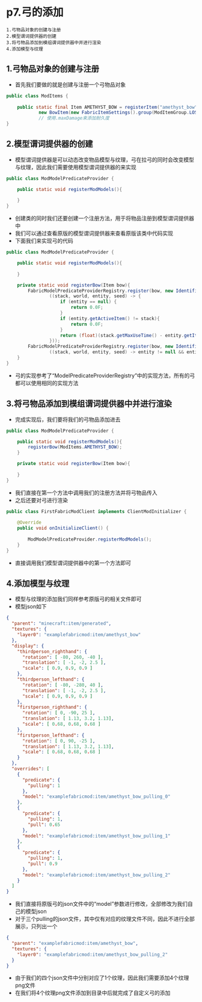 # p7.弓的添加

    1.弓物品对象的创建与注册
    2.模型谓词提供器的创建
    3.将弓物品添加到模组谓词提供器中并进行渲染
    4.添加模型与纹理

## 1.弓物品对象的创建与注册
- 首先我们要做的就是创建与注册一个弓物品对象
```java
public class ModItems {
    
    public static final Item AMETHYST_BOW = registerItem("amethyst_bow",
            new BowItem(new FabricItemSettings().group(ModItemGroup.LOSTsMOD).maxCount(1).maxDamage(640)));
            // 使用.maxDamage来添加耐久度
}
```


## 2.模型谓词提供器的创建
- 模型谓词提供器是可以动态改变物品模型与纹理，弓在拉弓的同时会改变模型与纹理，因此我们需要使用模型谓词提供器的来实现
```java
public class ModModelPredicateProvider {

    public static void registerModModels(){
        
    }
}
```
- 创建类的同时我们还要创建一个注册方法，用于将物品注册到模型谓词提供器中
- 我们可以通过查看原版的模型谓词提供器来查看原版该类中代码实现
- 下面我们来实现弓的代码
```java
public class ModModelPredicateProvider {

    public static void registerModModels(){
        
    }

    private static void registerBow(Item bow){
        FabricModelPredicateProviderRegistry.register(bow, new Identifier("pull"),
                ((stack, world, entity, seed) -> {
                    if (entity == null) {
                        return 0.0F;
                    }
                    if (entity.getActiveItem() != stack){
                        return 0.0F;
                    }
                    return (float)(stack.getMaxUseTime() - entity.getItemUseTimeLeft()) / 20.0F;
                }));
        FabricModelPredicateProviderRegistry.register(bow, new Identifier("pulling"),
                ((stack, world, entity, seed) -> entity != null && entity.isUsingItem() && entity.getActiveItem() == stack ? 1.0F : 0.0F));
    }
}
```
- 弓的实现参考了“ModelPredicateProviderRegistry”中的实现方法，所有的弓都可以使用相同的实现方法


## 3.将弓物品添加到模组谓词提供器中并进行渲染
- 完成实现后，我们要将我们的弓物品添加进去
```java
public class ModModelPredicateProvider {

    public static void registerModModels(){
        registerBow(ModItems.AMETHYST_BOW);
    }

    private static void registerBow(Item bow){
        
    }
}
```
- 我们直接在第一个方法中调用我们的注册方法并将弓物品传入
- 之后还要对弓进行渲染
```java
public class FirstFabricModClient implements ClientModInitializer {
    
    @Override
    public void onInitializeClient() {
        
        ModModelPredicateProvider.registerModModels();
    }
}
```
- 直接调用我们模型谓词提供器中的第一个方法即可


## 4.添加模型与纹理
- 模型与纹理的添加我们同样参考原版弓的相关文件即可
- 模型json如下
```json
{
  "parent": "minecraft:item/generated",
  "textures": {
    "layer0": "examplefabricmod:item/amethyst_bow"
  },
  "display": {
    "thirdperson_righthand": {
      "rotation": [ -80, 260, -40 ],
      "translation": [ -1, -2, 2.5 ],
      "scale": [ 0.9, 0.9, 0.9 ]
    },
    "thirdperson_lefthand": {
      "rotation": [ -80, -280, 40 ],
      "translation": [ -1, -2, 2.5 ],
      "scale": [ 0.9, 0.9, 0.9 ]
    },
    "firstperson_righthand": {
      "rotation": [ 0, -90, 25 ],
      "translation": [ 1.13, 3.2, 1.13],
      "scale": [ 0.68, 0.68, 0.68 ]
    },
    "firstperson_lefthand": {
      "rotation": [ 0, 90, -25 ],
      "translation": [ 1.13, 3.2, 1.13],
      "scale": [ 0.68, 0.68, 0.68 ]
    }
  },
  "overrides": [
    {
      "predicate": {
        "pulling": 1
      },
      "model": "examplefabricmod:item/amethyst_bow_pulling_0"
    },
    {
      "predicate": {
        "pulling": 1,
        "pull": 0.65
      },
      "model": "examplefabricmod:item/amethyst_bow_pulling_1"
    },
    {
      "predicate": {
        "pulling": 1,
        "pull": 0.9
      },
      "model": "examplefabricmod:item/amethyst_bow_pulling_2"
    }
  ]
}
```
- 我们直接将原版弓的json文件中的“model”参数进行修改，全部修改为我们自己的模型json
- 对于三个pulling的json文件，其中仅有对应的纹理文件不同，因此不进行全部展示，只列出一个
```json
{
  "parent": "examplefabricmod:item/amethyst_bow",
  "textures": {
    "layer0": "examplefabricmod:item/amethyst_bow_pulling_2"
  }
}
```
- 由于我们的四个json文件中分别对应了1个纹理，因此我们需要添加4个纹理png文件
- 在我们将4个纹理png文件添加到目录中后就完成了自定义弓的添加
